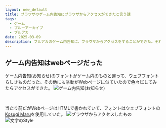 ```yaml
---
layout: new_default
title: ブラウザのゲーム内告知にブラウザからアクセスができたと言う話
tags:
  - ゲーム
  - ブルーアーカイブ
  - ブルアカ
date: 2025-03-09
description: ブルアカのゲーム内告知に、ブラウザからアクセスをすることができた。それだけ。
---
```


## ゲーム内告知はwebページだった
ゲーム内告知(お知らせ)のフォントがゲーム内のものと違って、ウェブフォントらしきものだった。その他にも挙動がWebページに似ていたので色々試してみたらアクセスができた。
![ゲーム内告知(お知らせ)](https://kelpoftruth.com/articles/assets/media/e59jimr8xXeGUMZB.jpg)

<br>

当たり前だがWebページはHTMLで書かれていて、フォントはウェブフォントの[Kosugi Maru](https://fonts.google.com/specimen/Kosugi+Maru)を使用していた。
![ブラウザからアクセスしたもの](https://kelpoftruth.com/articles/assets/media/9DYaPri3Kw7bDD9b.png)
![文字のStyle](https://kelpoftruth.com/articles/assets/media/QFfXb2xfyUUZMCnB.png)
